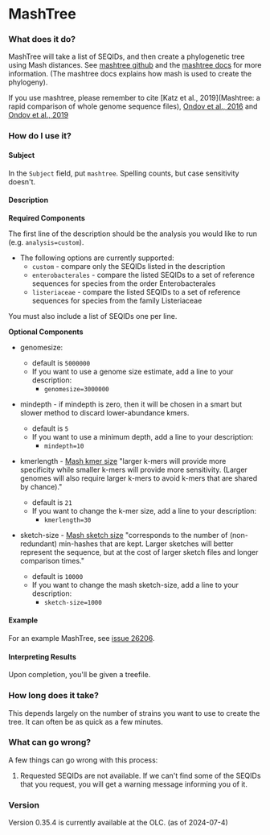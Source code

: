 # MashTree

### What does it do?

MashTree will take a list of SEQIDs, and then create a
phylogenetic tree using Mash distances. See [mashtree github](https://github.com/lskatz/mashtree) and the [mashtree docs](https://github.com/lskatz/mashtree/blob/master/docs/ALGORITHM.md) for more information. (The mashtree docs explains how mash is used to create the phylogeny).

If you use mashtree, please remember to cite [Katz et al., 2019](Mashtree: a rapid comparison of whole genome sequence files), [Ondov et al., 2016](https://genomebiology.biomedcentral.com/articles/10.1186/s13059-016-0997-x) and [Ondov et al., 2019](https://genomebiology.biomedcentral.com/articles/10.1186/s13059-019-1841-x)


### How do I use it?

#### Subject

In the `Subject` field, put `mashtree`. Spelling counts, but case sensitivity doesn't.

#### Description

**Required Components**

The first line of the description should be the analysis you would like to run (e.g. `analysis=custom`). 

- The following options are currently supported:
    - `custom` - compare only the SEQIDs listed in the description
    - `enterobacterales` - compare the listed SEQIDs to a set of reference sequences for species from the order Enterobacterales
    - `listeriaceae` - compare the listed SEQIDs to a set of reference sequences for species from the family Listeriaceae

You must also include a list of SEQIDs one per line.

**Optional Components**

- genomesize: 
    - default is `5000000` 
    - If you want to use a genome size estimate, add a line to your description:
        - `genomesize=3000000`

- mindepth - if mindepth is zero, then it will be chosen in a smart but slower method to discard lower-abundance kmers.
    - default is `5` 
    - If you want to use a minimum depth, add a line to your description:
        - `mindepth=10`

- kmerlength - [Mash kmer size](https://mash.readthedocs.io/en/latest/sketches.html) "larger k-mers will provide more specificity while smaller k-mers will provide more sensitivity. (Larger genomes will also require larger k-mers to avoid k-mers that are shared by chance)."
    - default is `21` 
    - If you want to change the k-mer size, add a line to your description:
        - `kmerlength=30`

- sketch-size - [Mash sketch size](https://mash.readthedocs.io/en/latest/sketches.html) "corresponds to the number of (non-redundant) min-hashes that are kept. Larger sketches will better represent the sequence, but at the cost of larger sketch files and longer comparison times."
    - default is `10000` 
    - If you want to change the mash sketch-size, add a line to your description:
        - `sketch-size=1000`


#### Example

For an example MashTree, see [issue 26206](https://redmine.biodiversity.agr.gc.ca/issues/26206).

#### Interpreting Results

Upon completion, you'll be given a treefile.

### How long does it take?

This depends largely on the number of strains you want to use to create the tree. It can often be as quick as a few minutes. 

### What can go wrong?

A few things can go wrong with this process:

1) Requested SEQIDs are not available. If we can't find some of the SEQIDs that you request, you will get a warning
message informing you of it.

### Version

Version 0.35.4 is currently available at the OLC. (as of 2024-07-4)
